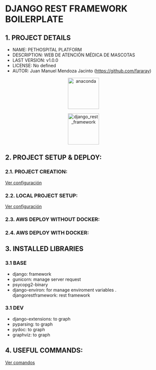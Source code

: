 # DJANGO REST FRAMEWORK BOILERPLATE

## 1. PROJECT DETAILS
- NAME: PETHOSPITAL PLATFORM
- DESCRIPTION: WEB DE ATENCIÓN MÉDICA DE MASCOTAS
- LAST VERSION: v1.0.0
- LICENSE: No defined
- AUTOR: Juan Manuel Mendoza Jacinto (https://github.com/fararay)

<p align="center">
<img src="https://upload.wikimedia.org/wikipedia/commons/thumb/7/75/Django_logo.svg/1920px-Django_logo.svg.png" alt="anaconda"  style="height:100px;">
</p>

<p align="center">
<img src="https://www.django-rest-framework.org/img/logo.png" alt="django_rest_framework"  style="height:100px;">
</p>

## 2. PROJECT SETUP & DEPLOY:
### 2.1. PROJECT CREATION:
[Ver configuración](https://github.com/papercubeconsulting/DJANGO-DRF-BOILERPLATE/blob/main/doc/setup_deploy/PROJECT_CREATION.md)
### 2.2. LOCAL PROJECT SETUP:
[Ver configuración](https://github.com/papercubeconsulting/DJANGO-DRF-BOILERPLATE/blob/main/doc/setup_deploy/LOCAL_SETUP.md)
### 2.3. AWS DEPLOY WITHOUT DOCKER:
### 2.4. AWS DEPLOY WITH DOCKER:

## 3. INSTALLED LIBRARIES
### 3.1 BASE
- django: framework
- gunicorn: manage server request
- psycopg2-binary
- django-environ: for manage enviroment variables
. djangorestframework: rest framework
### 3.1 DEV
- django-extensions: to graph
- pyparsing: to graph
- pydoc: to graph
- graphviz: to graph

## 4. USEFUL COMMANDS:
[Ver comandos](https://github.com/papercubeconsulting/DJANGO-DRF-BOILERPLATE/blob/main/doc/COMMANDS.md)